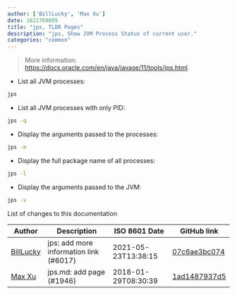 ```yaml
---
author: ['BillLucky', 'Max Xu']
date: 1621769895
title: "jps, TLDR Pages"
description: "jps, Show JVM Process Status of current user."
categories: "common"
---
```

> More information: <https://docs.oracle.com/en/java/javase/11/tools/jps.html>.

- List all JVM processes:

```bash
jps
```

- List all JVM processes with only PID:

```bash
jps -q
```

- Display the arguments passed to the processes:

```bash
jps -m
```

- Display the full package name of all processes:

```bash
jps -l
```

- Display the arguments passed to the JVM:

```bash
jps -v
```
List of changes to this documentation


Author | Description | ISO 8601 Date | GitHub link
------|-----|-----|-----
[BillLucky](mailto:bill.libiao@gmail.com) | jps: add more information link (#6017) | 2021-05-23T13:38:15 | [07c6ae3bc074](https://github.com/tldr-pages/tldr/commit/07c6ae3bc074a787a44c57f86dd63e8d35ce454d)
[Max Xu](mailto:xuhuan@live.cn) | jps.md: add page (#1946) | 2018-01-29T08:30:39 | [1ad1487937d5](https://github.com/tldr-pages/tldr/commit/1ad1487937d52be8182f36e4340d3c0adae4d793)

